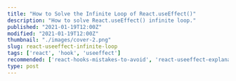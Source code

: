 ```yaml
---
title: "How to Solve the Infinite Loop of React.useEffect()"
description: "How to solve React.useEffect() infinite loop."
published: "2021-01-19T12:00Z"
modified: "2021-01-19T12:00Z"
thumbnail: "./images/cover-2.png"
slug: react-useeffect-infinite-loop
tags: ['react', 'hook', 'useeffect']
recommended: ['react-hooks-mistakes-to-avoid', 'react-useeffect-explanation']
type: post
---
```


